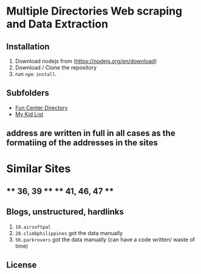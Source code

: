 # Multiple Directories Web scraping and Data Extraction


## Installation

1. Download nodejs from (https://nodejs.org/en/download)
2. Download / Clone the repository
3. run `npm install`.

## Subfolders
- [Fun Center Directory](01.funcenterdirectory/README.md)
- [My Kid List](02.mykidlist/README.md)


## address are written in full in all cases as the formatiing of the addresses in the sites 

# Similar Sites

## ** 36, 39 ** ** 41, 46, 47 **


## Blogs, unstructured, hardlinks
1. `10.airsoftpal` 
2. `28.climbphilippines` got the data manually
3. `56.parkrovers` got the data manually (can have a code written/ waste of time)


## License
